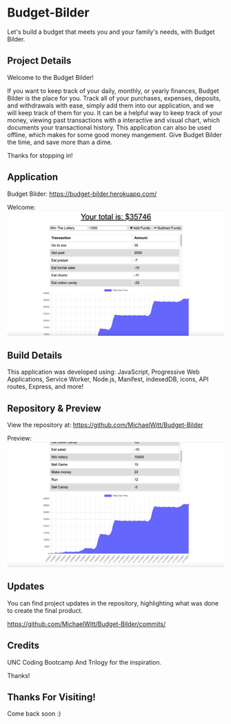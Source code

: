 # Budget-Bilder

Let's build a budget that meets you and your family's needs, with Budget Bilder.

## Project Details

Welcome to the Budget Bilder!

If you want to keep track of your daily, monthly, or yearly finances, Budget Bilder is the place for you. Track all of your purchases, expenses, deposits, and withdrawals with ease, simply add them into our application, and we will keep track of them for you. It can be a helpful way to keep track of your money, viewing past transactions with a interactive and visual chart, which documents your transactional history. This application can also be used offline, which makes for some good money mangement. Give Budget Bilder the time, and save more than a dime. 

Thanks for stopping in!

## Application

Budget Bilder: https://budget-bilder.herokuapp.com/

Welcome: ![Screenshot](./public/imgs/budget-bilder.png)

## Build Details

This application was developed using: JavaScript, Progressive Web Applications, Service Worker, Node.js, Manifest, indexedDB, icons, API routes, Express, and more! 

## Repository & Preview

View the repository at: https://github.com/MichaelWitt/Budget-Bilder

Preview: ![Screenshot](./public/imgs/demo.png)

## Updates

You can find project updates in the repository, highlighting what was done to create the final product.

https://github.com/MichaelWitt/Budget-Bilder/commits/

## Credits

UNC Coding Bootcamp And Trilogy for the inspiration.

Thanks!

## Thanks For Visiting!

Come back soon :)
